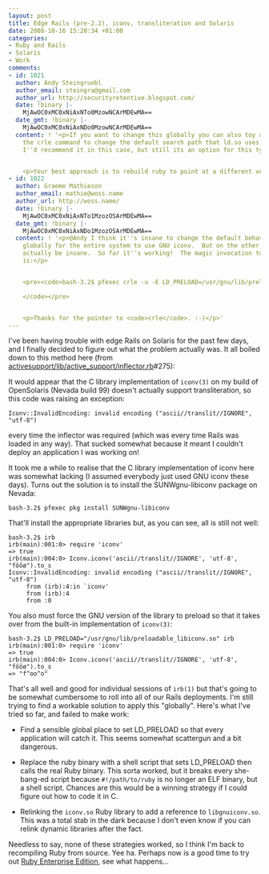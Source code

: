 ```yaml
---
layout: post
title: Edge Rails (pre-2.2), iconv, transliteration and Solaris
date: 2008-10-16 15:20:34 +01:00
categories:
- Ruby and Rails
- Solaris
- Work
comments:
- id: 1021
  author: Andy Steingruebl
  author_email: steingra@gmail.com
  author_url: http://securityretentive.blogspot.com/
  date: !binary |-
    MjAwOC0xMC0xNiAxNTo0MzowNCArMDEwMA==
  date_gmt: !binary |-
    MjAwOC0xMC0xNiAxNDo0MzowNCArMDEwMA==
  content: ! '<p>If you want to change this globally you can also toy around with
    the crle command to change the default search path that ld.so uses.  Not that
    I''d recommend it in this case, but still its an option for this type of issue.</p>


    <p>Your best approach is to rebuild ruby to point at a different version of libiconv.</p>'
- id: 1022
  author: Graeme Mathieson
  author_email: mathie@woss.name
  author_url: http://woss.name/
  date: !binary |-
    MjAwOC0xMC0xNiAxNTo1MzozOSArMDEwMA==
  date_gmt: !binary |-
    MjAwOC0xMC0xNiAxNDo1MzozOSArMDEwMA==
  content: ! '<p>@Andy I think it''s insane to change the default behaviour of <code>iconv(3)</code>
    globally for the entire system to use GNU iconv.  But on the other hand, I might
    actually be insane.  So far it''s working!  The magic invocation to make it happen
    is:</p>


    <pre><code>bash-3.2$ pfexec crle -u -E LD_PRELOAD=/usr/gnu/lib/preloadable_libiconv.so

    </code></pre>


    <p>Thanks for the pointer to <code>crle</code>. :-)</p>'
---
```

I've been having trouble with edge Rails on Solaris for the past few days, and I finally decided to figure out what the problem actually was.  It all boiled down to this method here (from [activesupport/lib/active_support/inflector.rb](http://github.com/rails/rails/tree/e0993c6c376d62716757a8a7f476ed0c369d0fc7/activesupport/lib/active_support/inflector.rb)#275):

<script src="http://gist.github.com/17126.js"></script>

It would appear that the C library implementation of `iconv(3)` on my build of OpenSolaris (Nevada build 99) doesn't actually support transliteration, so this code was raising an exception:

    Iconv::InvalidEncoding: invalid encoding ("ascii//translit//IGNORE", "utf-8")

every time the inflector was required (which was every time Rails was loaded in any way).  That sucked somewhat because it meant I couldn't deploy an application I was working on!

It took me a while to realise that the C library implementation of iconv here was somewhat lacking (I assumed everybody just used GNU iconv these days).  Turns out the solution is to install the SUNWgnu-libiconv package on Nevada:

    bash-3.2$ pfexec pkg install SUNWgnu-libiconv

That'll install the appropriate libraries but, as you can see, all is still not well:

    bash-3.2$ irb
    irb(main):001:0> require 'iconv'
    => true
    irb(main):004:0> Iconv.iconv('ascii//translit//IGNORE', 'utf-8', "fôôø").to_s
    Iconv::InvalidEncoding: invalid encoding ("ascii//translit//IGNORE", "utf-8")
         from (irb):4:in `iconv'
         from (irb):4
         from :0

You also must force the GNU version of the library to preload so that it takes over from the built-in implementation of `iconv(3)`:

    bash-3.2$ LD_PRELOAD="/usr/gnu/lib/preloadable_libiconv.so" irb
    irb(main):001:0> require 'iconv'
    => true
    irb(main):004:0> Iconv.iconv('ascii//translit//IGNORE', 'utf-8', "fôôø").to_s
    => "f^oo^o"

That's all well and good for individual sessions of `irb(1)` but that's going to be somewhat cumbersome to roll into all of our Rails deployments.  I'm still trying to find a workable solution to apply this "globally".  Here's what I've tried so far, and failed to make work:

* Find a sensible global place to set LD_PRELOAD so that every application will catch it.  This seems somewhat scattergun and a bit dangerous.

* Replace the ruby binary with a shell script that sets LD_PRELOAD then calls the real Ruby binary.  This sorta worked, but it breaks every she-bang-ed script because `#!/path/to/ruby` is no longer an ELF binary, but a shell script.  Chances are this would be a winning strategy if I could figure out how to code it in C.

* Relinking the `iconv.so` Ruby library to add a reference to `libgnuiconv.so`.  This was a total stab in the dark because I don't even know if you can relink dynamic libraries after the fact.

Needless to say, none of these strategies worked, so I think I'm back to recompiling Ruby from source.  Yee ha.  Perhaps now is a good time to try out [Ruby Enterprise Edition](http://www.rubyenterpriseedition.com/), see what happens...
